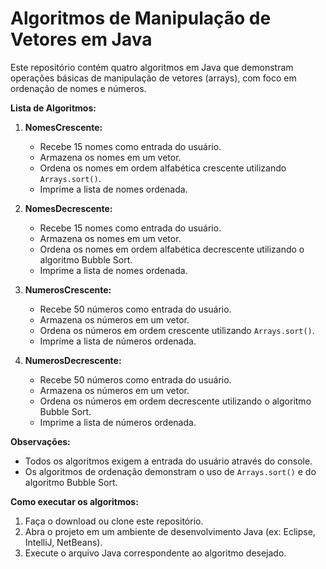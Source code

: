 # Algoritmos de Manipulação de Vetores em Java

Este repositório contém quatro algoritmos em Java que demonstram operações básicas de manipulação de vetores (arrays), com foco em ordenação de nomes e números.

**Lista de Algoritmos:**

1.  **NomesCrescente:**
    *   Recebe 15 nomes como entrada do usuário.
    *   Armazena os nomes em um vetor.
    *   Ordena os nomes em ordem alfabética crescente utilizando `Arrays.sort()`.
    *   Imprime a lista de nomes ordenada.

2.  **NomesDecrescente:**
    *   Recebe 15 nomes como entrada do usuário.
    *   Armazena os nomes em um vetor.
    *   Ordena os nomes em ordem alfabética decrescente utilizando o algoritmo Bubble Sort.
    *   Imprime a lista de nomes ordenada.

3.  **NumerosCrescente:**
    *   Recebe 50 números como entrada do usuário.
    *   Armazena os números em um vetor.
    *   Ordena os números em ordem crescente utilizando `Arrays.sort()`.
    *   Imprime a lista de números ordenada.

4.  **NumerosDecrescente:**
    *   Recebe 50 números como entrada do usuário.
    *   Armazena os números em um vetor.
    *   Ordena os números em ordem decrescente utilizando o algoritmo Bubble Sort.
    *   Imprime a lista de números ordenada.

**Observações:**

*   Todos os algoritmos exigem a entrada do usuário através do console.
*   Os algoritmos de ordenação demonstram o uso de `Arrays.sort()` e do algoritmo Bubble Sort.

**Como executar os algoritmos:**

1.  Faça o download ou clone este repositório.
2.  Abra o projeto em um ambiente de desenvolvimento Java (ex: Eclipse, IntelliJ, NetBeans).
3.  Execute o arquivo Java correspondente ao algoritmo desejado.
